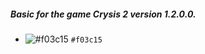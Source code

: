 ##### Basic for the game Crysis 2 version 1.2.0.0.
- ![#f03c15](https://placehold.co/15x15/f03c15/f03c15.png) `#f03c15`
